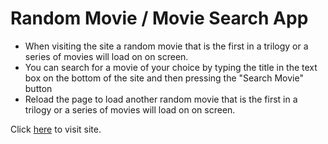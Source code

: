 # Random Movie / Movie Search App
* When visiting the site a random movie that is the first in a trilogy or a series of movies will load on on screen. 
* You can search for a movie of your choice by typing the title in the text box on the bottom of the site and then pressing the "Search Movie" button 
* Reload the page to load another random movie that is the first in a trilogy or a series of movies will load on on screen.


Click [here](https://delightful-froyo-e3b2ba.netlify.app/) to visit site.


